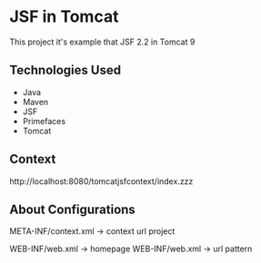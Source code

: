 # JSF in Tomcat

This project it's example that JSF 2.2 in Tomcat 9

## Technologies Used
* Java
* Maven
* JSF
* Primefaces
* Tomcat

## Context

http://localhost:8080/tomcatjsfcontext/index.zzz

## About Configurations

META-INF/context.xml -> context url project

WEB-INF/web.xml -> homepage
WEB-INF/web.xml -> url pattern